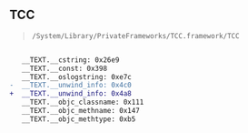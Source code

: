 ## TCC

> `/System/Library/PrivateFrameworks/TCC.framework/TCC`

```diff

   __TEXT.__cstring: 0x26e9
   __TEXT.__const: 0x398
   __TEXT.__oslogstring: 0xe7c
-  __TEXT.__unwind_info: 0x4c0
+  __TEXT.__unwind_info: 0x4a8
   __TEXT.__objc_classname: 0x111
   __TEXT.__objc_methname: 0x147
   __TEXT.__objc_methtype: 0xb5

```
